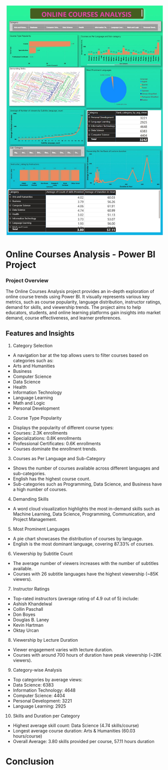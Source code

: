 ![Alt Text](Online_Courses_Analysis.jpg)


# Online Courses Analysis - Power BI Project

### Project Overview

The Online Courses Analysis project provides an in-depth exploration of online course trends using Power BI. It visually represents various key metrics, such as course popularity, language distribution, instructor ratings, demand for skills, and viewership trends. The project aims to help educators, students, and online learning platforms gain insights into market demand, course effectiveness, and learner preferences.

## Features and Insights

1. Category Selection

* A navigation bar at the top allows users to filter courses based on categories such as:
* Arts and Humanities
* Business
* Computer Science
* Data Science
* Health
* Information Technology
* Language Learning
* Math and Logic
* Personal Development

2. Course Type Popularity

* Displays the popularity of different course types:
* Courses: 2.3K enrollments
* Specializations: 0.8K enrollments
* Professional Certificates: 0.6K enrollments
* Courses dominate the enrollment trends.

3. Courses as Per Language and Sub-Category

* Shows the number of courses available across different languages and sub-categories.
* English has the highest course count.
* Sub-categories such as Programming, Data Science, and Business have a high number of courses.

4. Demanding Skills

* A word cloud visualization highlights the most in-demand skills such as Machine Learning, Data Science, Programming, Communication, and Project Management.

5. Most Prominent Languages

* A pie chart showcases the distribution of courses by language.
* English is the most dominant language, covering 87.33% of courses.

6. Viewership by Subtitle Count

* The average number of viewers increases with the number of subtitles available.
* Courses with 26 subtitle languages have the highest viewership (~85K viewers).

7. Instructor Ratings

* Top-rated instructors (average rating of 4.9 out of 5) include:
* Ashish Khandelwal
* Collin Paschall
* Don Boyes
* Douglas B. Laney
* Kevin Hartman
* Oktay Urcan

8. Viewership by Lecture Duration

* Viewer engagement varies with lecture duration.
* Courses with around 700 hours of duration have peak viewership (~28K viewers).

9. Category-wise Analysis

* Top categories by average views:
* Data Science: 6383
* Information Technology: 4648
* Computer Science: 4404
* Personal Development: 3221
* Language Learning: 2925

10. Skills and Duration per Category

* Highest average skill count: Data Science (4.74 skills/course)
* Longest average course duration: Arts & Humanities (60.03 hours/course)
* Overall Average: 3.80 skills provided per course, 57.11 hours duration

# Conclusion